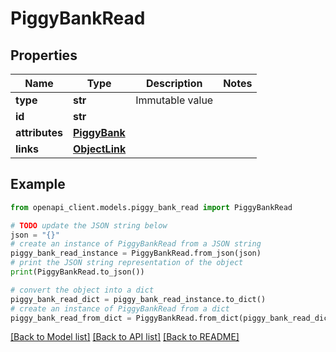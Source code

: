 # PiggyBankRead


## Properties

Name | Type | Description | Notes
------------ | ------------- | ------------- | -------------
**type** | **str** | Immutable value | 
**id** | **str** |  | 
**attributes** | [**PiggyBank**](PiggyBank.md) |  | 
**links** | [**ObjectLink**](ObjectLink.md) |  | 

## Example

```python
from openapi_client.models.piggy_bank_read import PiggyBankRead

# TODO update the JSON string below
json = "{}"
# create an instance of PiggyBankRead from a JSON string
piggy_bank_read_instance = PiggyBankRead.from_json(json)
# print the JSON string representation of the object
print(PiggyBankRead.to_json())

# convert the object into a dict
piggy_bank_read_dict = piggy_bank_read_instance.to_dict()
# create an instance of PiggyBankRead from a dict
piggy_bank_read_from_dict = PiggyBankRead.from_dict(piggy_bank_read_dict)
```
[[Back to Model list]](../README.md#documentation-for-models) [[Back to API list]](../README.md#documentation-for-api-endpoints) [[Back to README]](../README.md)



